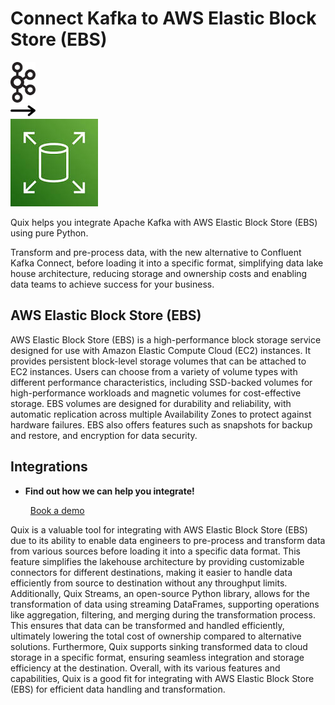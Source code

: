 # Connect Kafka to AWS Elastic Block Store (EBS)

<div class="connect-images cards blog-grid-card" markdown>
<div>
<img src="../images/kafka_logo.png" width="40px" />
</div>
<div>
<img src="../images/arrow.svg" width="40px" />
</div>
<div>
<img src="./images/aws-elastic-block-store-(ebs-_1.jpg" />
</div>
</div>

Quix helps you integrate Apache Kafka with AWS Elastic Block Store (EBS) using pure Python.

Transform and pre-process data, with the new alternative to Confluent Kafka Connect, before loading it into a specific format, simplifying data lake house architecture, reducing storage and ownership costs and enabling data teams to achieve success for your business.

## AWS Elastic Block Store (EBS)

AWS Elastic Block Store (EBS) is a high-performance block storage service designed for use with Amazon Elastic Compute Cloud (EC2) instances. It provides persistent block-level storage volumes that can be attached to EC2 instances. Users can choose from a variety of volume types with different performance characteristics, including SSD-backed volumes for high-performance workloads and magnetic volumes for cost-effective storage. EBS volumes are designed for durability and reliability, with automatic replication across multiple Availability Zones to protect against hardware failures. EBS also offers features such as snapshots for backup and restore, and encryption for data security.

## Integrations

<div class="grid cards" markdown>

- __Find out how we can help you integrate!__

    <a class="md-button md-button--primary" href="https://quix.io/book-a-demo" target="_blank" style="margin:.5rem;">Book a demo</a>

</div>


Quix is a valuable tool for integrating with AWS Elastic Block Store (EBS) due to its ability to enable data engineers to pre-process and transform data from various sources before loading it into a specific data format. This feature simplifies the lakehouse architecture by providing customizable connectors for different destinations, making it easier to handle data efficiently from source to destination without any throughput limits. Additionally, Quix Streams, an open-source Python library, allows for the transformation of data using streaming DataFrames, supporting operations like aggregation, filtering, and merging during the transformation process. This ensures that data can be transformed and handled efficiently, ultimately lowering the total cost of ownership compared to alternative solutions. Furthermore, Quix supports sinking transformed data to cloud storage in a specific format, ensuring seamless integration and storage efficiency at the destination. Overall, with its various features and capabilities, Quix is a good fit for integrating with AWS Elastic Block Store (EBS) for efficient data handling and transformation.

